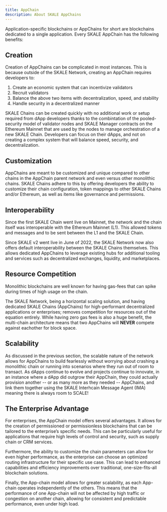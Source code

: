 ```yaml
---
title: AppChain
description: About SKALE AppChains
---
```


Application-specific blockchains or AppChains for short are blockchains dedicated to a single application. Every SKALE AppChain has the following benefits:

## Creation

Creation of AppChains can be complicated in most instances. This is because outside of the SKALE Network, creating an AppChain requires developers to:

1. Create an economic system that can incentivize validators
2. Recruit validators
3. Balance the above two items with decentralization, speed, and stability
4. Handle security in a decentralized manner

SKALE Chains can be created quickly with no additional work or setup required from dApp developers thanks to the combintation of the pooled-security model of validator nodes and SKALE Manager contracts on the Ethereum Mainnet that are used by the nodes to manage orchestration of a new SKALE Chain. Developers can focus on their dApps, and not on creating a complex system that will balance speed, security, and decentralization.

## Customization

AppChains are meant to be customized and unique compared to other chains in the AppChain parent network and even versus other monolithic chains. SKALE Chains adhere to this by offering developers the ability to customize their chain configuration, token mappings to other SKALE Chains and/or Ethereum, as well as items like governance and permissions.

## Interoperability

Since the first SKALE Chain went live on Mainnet, the network and the chain itself was interoperable with the Ethereum Mainnet (L1). This allowed tokens and messages and to be sent between the L1 and the SKALE Chain.

Since SKALE v2 went live in June of 2022, the SKALE Network now also offers default interoperability between the SKALE Chains themselves. This allows dedicated AppChains to leverage existing hubs for additional tooling and services such as decentralized exchanges, liquidity, and marketplaces.

## Resource Competition

Monolithic blockchains are well known for having gas-fees that can spike during times of high usage on the chain.

The SKALE Network, being a horizontal scaling solution, and having dedicated SKALE Chains (AppChains) for high-performant decentralized applications or enterprises; removes competition for resources out of the equation entirely. While having zero gas fees is also a huge benefit, the multi-chain architecture means that two AppChains will **NEVER** compete against eachother for block space.

## Scalability

As discussed in the previous section, the scalable nature of the network allows for AppChains to build fearlessly without worrying about crashing a monolithic chain or running into scenarios where they run out of room to transact. As dApps continue to evolve and projects continue to innovate, in an instance where a dApp did outgrow their AppChain, they could actually provision another -- or as many more as they needed -- AppChains, and link them together using the SKALE Interhcain Message Agent (IMA) meaning there is always room to SCALE!

## The Enterprise Advantage

For enterprises, the AppChain model offers several advantages. It allows for the creation of permissioned or
permissionless blockchains that can be tailored to the enterprise’s specific needs. This can be particularly
useful for applications that require high levels of control and security, such as supply chain or CRM services.

Furthermore, the ability to customize the chain parameters can allow for even higher performance, as the
enterprise can choose an optimized routing infrastructure for their specific use case. This can lead to
enhanced capabilities and efficiency improvements over traditional, one-size-fits-all blockchain solutions.

Finally, the App-chain model allows for greater scalability, as each App-chain operates independently of the
others. This means that the performance of one App-chain will not be affected by high traffic or congestion
on another chain, allowing for consistent and predictable performance, even under high load.
